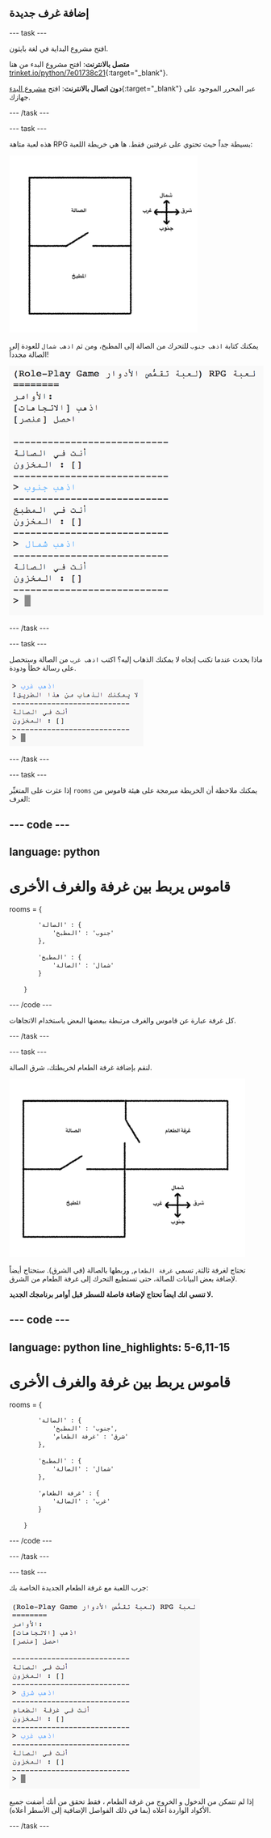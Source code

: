 ## إضافة غرف جديدة

--- task ---

افتح مشروع البداية في لغة بايثون.

**متصل بالانترنت**: افتح مشروع البدء من هنا [trinket.io/python/7e01738c21](https://trinket.io/python/7e01738c21){:target="_blank"}.

**دون اتصال بالانترنت**: افتح [مشروع البدء](http://rpf.io/p/ar-SA/rpg-go){:target="_blank"} عبر المحرر الموجود على جهازك.

--- /task ---

--- task ---

هذه لعبة متاهة RPG بسيطة جداً حيث تحتوي على غرفتين فقط. ها هي خريطة اللعبة:

![لقطة الشاشة](images/rpg-map1.png)

يمكنك كتابة `اذهب جنوب` للتحرك من الصالة إلى المطبخ، ومن ثم `اذهب شمال` للعودة إلى الصالة مجدداً!

![لقطة الشاشة](images/rpg-controls.png)

--- /task ---

--- task ---

ماذا يحدث عندما تكتب إتجاه لا يمكنك الذهاب إليه؟ اكتب `اذهب غرب` من الصالة وستحصل على رسالة خطأ ودودة.

![لقطة الشاشة](images/rpg-error.png)

--- /task ---

--- task ---

إذا عثرت على المتغيِّر `rooms` يمكنك ملاحظة أن الخريطة مبرمجة على هيئة قاموس من الغرف:

--- code ---
---
language: python
---
# قاموس يربط بين غرفة والغرف الأخرى
rooms = {

            'الصالة' : {
                'جنوب' : 'المطبخ'
            },
    
            'المطبخ' : {
                'شمال' : 'الصالة'
            }
    
        }
    

--- /code ---

كل غرفة عبارة عن قاموس والغرف مرتبطة ببعضها البعض باستخدام الاتجاهات.

--- /task ---

--- task ---

لنقم بإضافة غرفة الطعام لخريطتك، شرق الصالة.

![لقطة الشاشة](images/rpg-dining.png)

تحتاج لغرفة ثالثة, تسمي `غرفة الطعام`, وربطها بالصالة (في الشرق). ستحتاج أيضاً لإضافة بعض البيانات للصالة، حتى تستطيع التحرك إلى غرفة الطعام من الشرق.

**لا تنسي انك ايضاً تحتاج لإضافة فاصلة للسطر قبل أوامر برنامجك الجديد.**

--- code ---
---
language: python
line_highlights: 5-6,11-15
---
# قاموس يربط بين غرفة والغرف الأخرى

rooms = {

            'الصالة' : {
                'جنوب' : 'المطبخ',
                'شرق' : 'غرفة الطعام'
            },
    
            'المطبخ' : {
                'شمال' : 'الصالة'
            },
    
            'غرفة الطعام' : {
                'غرب' : 'الصالة'
            }
    
        }
    

--- /code ---

--- /task ---

--- task ---

جرب اللعبة مع غرفة الطعام الجديدة الخاصة بك:

![لقطة الشاشة](images/rpg-dining-test.png)

إذا لم تتمكن من الدخول و الخروج من غرفة الطعام ، فقط تحقق من أنك أضفت جميع الأكواد الواردة أعلاه (بما في ذلك الفواصل الإضافية إلى الأسطر أعلاه).

--- /task ---